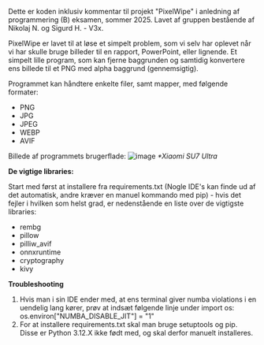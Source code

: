 Dette er koden inklusiv kommentar til projekt "PixelWipe" i anledning af programmering (B) eksamen, sommer 2025. 
Lavet af gruppen bestående af Nikolaj N. og Sigurd H. - V3x.

PixelWipe er lavet til at løse et simpelt problem, som vi selv har oplevet når vi har skulle bruge billeder til en rapport, PowerPoint, eller lignende. Et simpelt lille program, som kan fjerne baggrunden og samtidig konvertere ens billede til et PNG med alpha baggrund (gennemsigtig). 

Programmet kan håndtere enkelte filer, samt mapper, med følgende formater: 
- PNG
- JPG
- JPEG
- WEBP
- AVIF

Billede af programmets brugerflade:
![image](https://github.com/user-attachments/assets/5b2a85c0-a696-4485-98e5-7fd75c08dd13)
_*Xiaomi SU7 Ultra_


**De vigtige libraries:**

Start med først at installere fra requirements.txt (Nogle IDE's kan finde ud af det automatisk, andre kræver en manuel kommando med pip) - hvis det fejler i hvilken som helst grad, er nedenstående en liste over de vigtigste libraries:
- rembg
- pillow
- pilliw_avif
- onnxruntime
- cryptography
- kivy

**Troubleshooting**

1. Hvis man i sin IDE ender med, at ens terminal giver numba violations i en uendelig lang kører, prøv at indsæt følgende linje under import os:
os.environ["NUMBA_DISABLE_JIT"] = "1"
2. For at installere requirements.txt skal man bruge setuptools og pip. Disse er Python 3.12.X ikke født med, og skal derfor manuelt installeres. 
